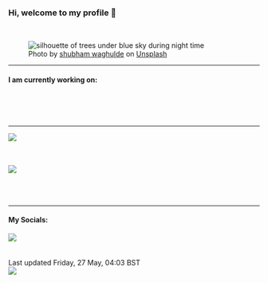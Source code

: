 <h3>Hi, welcome to my profile 👋</h3>

<br />
<figure>
  <img
    src="https://images.unsplash.com/photo-1583934790601-aaa0b6ee285d?crop=entropy&cs=tinysrgb&fit=max&fm=jpg&ixid=MnwyNzQ3MDB8MHwxfHJhbmRvbXx8fHx8fHx8fDE2NTM2MTQxMTA&ixlib=rb-1.2.1&q=80&w=1080&auto=format"
    alt="silhouette of trees under blue sky during night time" 
  />
  <figcaption>Photo by <a
    href="https://unsplash.com/@shubham1294?utm_source=Profile%20readme&utm_medium=referral">shubham waghulde</a> on <a
    href="https://unsplash.com/?utm_source=Profile%20readme&utm_medium=referral">Unsplash</a></figcaption>
</figure>


<hr />
<h4>I am currently working on:</h4>
<a href=""></a>

<br /><br /><br />

<hr />
<img
  src="https://github-readme-stats.vercel.app/api?username=shanelucy&show_icons=true&theme=calm"
/>
<br /><br /><br />

<img 
  src="https://github-readme-stats.vercel.app/api/top-langs/?username=shanelucy&theme=calm"
/>
<br /><br /><br /><br />
<hr />
<h4>My Socials:</h4>
<a href="https://uk.linkedin.com/in/shane-lucy-4735b616a">
  <img
    src="https://img.shields.io/badge/linkedin%20-%230077B5.svg?&style=for-the-badge&logo=linkedin&logoColor=white"
  />
</a>
<br /><br /><br />
Last updated Friday, 27 May, 04:03 BST
<br />
<img
  src="https://github.com/ShaneLucy/ShaneLucy/workflows/README%20build/badge.svg"
/>
